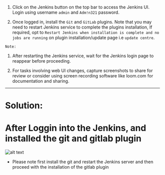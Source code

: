
1. Click on the Jenkins button on the top bar to access the Jenkins UI. Login using username `admin` and `Adm!n321` password.

2. Once logged in, install the `Git` and `GitLab` plugins. Note that you may need to restart Jenkins service to complete the plugins installation, If required, opt to `Restart Jenkins when installation is complete and no jobs are running` on plugin installation/update page i.e `update centre`.

`Note:`

1. After restarting the Jenkins service, wait for the Jenkins login page to reappear before proceeding.

2. For tasks involving web UI changes, capture screenshots to share for review or consider using screen recording software like loom.com for documentation and sharing.

---

# Solution:
# After Loggin into the Jenkins, and installed the git and gitlab plugin

![alt text](20251001-1059-41.0097418.gif)

- Please note first install the git and restart the Jenkins server and then proceed with the installation of the gitlab plugin

